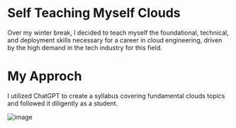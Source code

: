 # Self Teaching Myself Clouds
Over my winter break, I decided to teach myself the foundational, technical, and deployment skills necessary for a career in cloud engineering, driven by the high demand in the tech industry for this field.

# My Approch 
I utilized ChatGPT to create a syllabus covering fundamental clouds topics and followed it diligently as a student.

![image](https://github.com/user-attachments/assets/710a9a7d-fb18-485a-93b7-19ca704ffe07)

